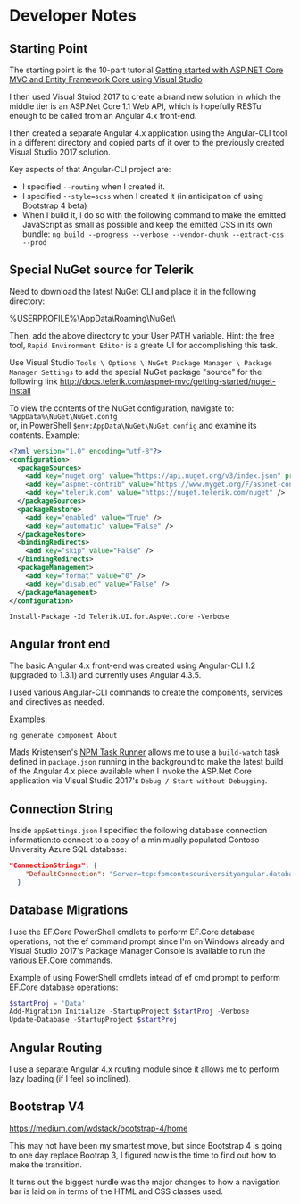 # Developer Notes
## Starting Point
The starting point is the 10-part tutorial 
[Getting started with ASP.NET Core MVC and Entity Framework Core using Visual Studio](https://docs.microsoft.com/en-us/aspnet/core/data/ef-mvc/intro)

I then used Visual Stuiod 2017 to create a brand new solution in which the middle tier is an ASP.Net Core 1.1 Web API,
which is hopefully RESTul enough to be called from an Angular 4.x front-end.

I then created a separate Angular 4.x application using the Angular-CLI tool in a different directory and copied parts of it over to the
previously created Visual Studio 2017 solution.

Key aspects of that Angular-CLI project are:
* I specified `--routing` when I created it.
* I specified `--style=scss` when I created it (in anticipation of using Bootstrap 4 beta)
* When I build it, I do so with the following command to make the emitted JavaScript as small as possible and keep the emitted CSS in its own bundle:
`ng build --progress --verbose --vendor-chunk --extract-css --prod`

## Special NuGet source for Telerik

Need to download the latest NuGet CLI and place it in the following directory:

%USERPROFILE%\AppData\Roaming\NuGet\

Then, add the above directory to your User PATH variable.
Hint: the free tool, `Rapid Environment Editor` is a greate UI for accomplishing this task.

Use Visual Studio `Tools \ Options \ NuGet Package Manager \ Package Manager Settings` to add the special NuGet package "source" for the following link
http://docs.telerik.com/aspnet-mvc/getting-started/nuget-install

To view the contents of the NuGet configuration, navigate to:
`%AppData%\NuGet\NuGet.confg`  
or, in PowerShell
`$env:AppData\NuGet\NuGet.config` and examine its contents.
Example:
```xml
<?xml version="1.0" encoding="utf-8"?>
<configuration>
  <packageSources>
    <add key="nuget.org" value="https://api.nuget.org/v3/index.json" protocolVersion="3" />
    <add key="aspnet-contrib" value="https://www.myget.org/F/aspnet-contrib/api/v3/index.json" />
    <add key="telerik.com" value="https://nuget.telerik.com/nuget" />
  </packageSources>
  <packageRestore>
    <add key="enabled" value="True" />
    <add key="automatic" value="False" />
  </packageRestore>
  <bindingRedirects>
    <add key="skip" value="False" />
  </bindingRedirects>
  <packageManagement>
    <add key="format" value="0" />
    <add key="disabled" value="False" />
  </packageManagement>
</configuration>
```

`Install-Package -Id Telerik.UI.for.AspNet.Core -Verbose`


## Angular front end
The basic Angular 4.x front-end was created using Angular-CLI 1.2 (upgraded to 1.3.1) and currently uses Angular 4.3.5.

I used various Angular-CLI commands to create the components, services and directives as needed.

Examples:
```
ng generate component About
```

Mads Kristensen's [NPM Task Runner](https://github.com/madskristensen/NpmTaskRunner) allows me to use a `build-watch` task defined in `package.json` running in the background to make the latest build of the Angular 4.x piece
available when I invoke the ASP.Net Core application via Visual Studio 2017's `Debug / Start without Debugging`. 
## Connection String
Inside `appSettings.json` I specified the following database connection information:to connect to a copy of a minimually populated Contoso University Azure SQL database:

```json
"ConnectionStrings": {
    "DefaultConnection": "Server=tcp:fpmcontosouniversityangular.database.windows.net,1433;Initial Catalog=ContosoUniversity;Persist Security Info=False;User ID=DevAdmin;Password={ask me};MultipleActiveResultSets=False;Encrypt=True;TrustServerCertificate=False;Connection Timeout=30;"
  }
```

## Database Migrations
I use the EF.Core PowerShell cmdlets to perform EF.Core database operations, not the ef command prompt since I'm on Windows already and Visual Studio 2017's Package Manager Console is available to run the
various EF.Core commands.

Example of using PowerShell cmdlets intead of ef cmd prompt to perform EF.Core database operations:

```powershell
$startProj = 'Data'
Add-Migration Initialize -StartupProject $startProj -Verbose
Update-Database -StartupProject $startProj
```

## Angular Routing

I use a separate Angular 4.x routing module since it allows me to perform lazy loading (if I feel so inclined).

## Bootstrap V4
https://medium.com/wdstack/bootstrap-4/home

This may not have been my smartest move, but since Bootstrap 4 is going to one day replace Bootrap 3,
I figured now is the time to find out how to make the transition. 

It turns out the biggest hurdle was the major changes to how a navigation bar is laid on in terms of the HTML
and CSS classes used.
